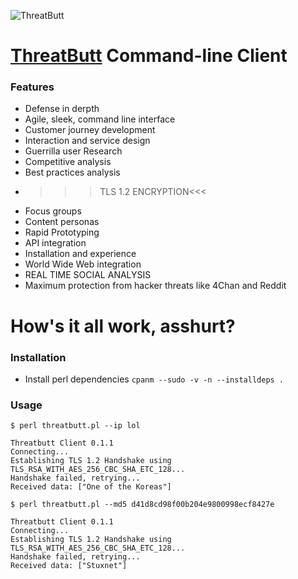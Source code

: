 ![ThreatButt](http://threatbutt.com/threatbutt.png)

# [ThreatButt](http://threatbutt.com) Command-line Client
### Features
* Defense in derpth
* Agile, sleek, command line interface
* Customer journey development
* Interaction and service design
* Guerrilla user Research
* Competitive analysis
* Best practices analysis
* >>>TLS 1.2 ENCRYPTION<<<
* Focus groups
* Content personas
* Rapid Prototyping
* API integration
* Installation and experience
* World Wide Web integration
* REAL TIME SOCIAL ANALYSIS
* Maximum protection from hacker threats like 4Chan and Reddit

# How's it all work, asshurt?
### Installation
* Install perl dependencies `cpanm --sudo -v -n --installdeps .`

### Usage
```shell
$ perl threatbutt.pl --ip lol

Threatbutt Client 0.1.1
Connecting...
Establishing TLS 1.2 Handshake using TLS_RSA_WITH_AES_256_CBC_SHA_ETC_128...
Handshake failed, retrying...
Received data: ["One of the Koreas"]

$ perl threatbutt.pl --md5 d41d8cd98f00b204e9800998ecf8427e

Threatbutt Client 0.1.1
Connecting...
Establishing TLS 1.2 Handshake using TLS_RSA_WITH_AES_256_CBC_SHA_ETC_128...
Handshake failed, retrying...
Received data: ["Stuxnet"]

```
